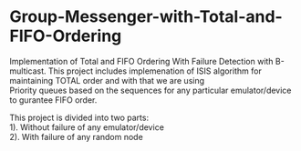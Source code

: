 # Group-Messenger-with-Total-and-FIFO-Ordering
Implementation of Total and FIFO Ordering With Failure Detection with B-multicast.
This project includes implemenation of ISIS algorithm for maintaining TOTAL order and with that we are using <br/>
Priority queues based on the sequences for any particular emulator/device to gurantee FIFO order.

This project is divided into two parts:<br/>
1). Without failure of any emulator/device<br/>
2). With failure of any random node <br/>
